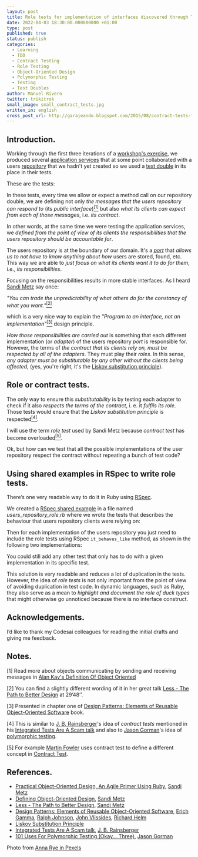 ```yaml
---
layout: post
title: Role tests for implementation of interfaces discovered through TDD
date: 2022-04-03 18:30:00.000000000 +01:00
type: post
published: true
status: publish
categories:
  - Learning
  - TDD
  - Contract Testing
  - Role Testing
  - Object-Oriented Design  
  - Polymorphic Testing
  - Testing
  - Test Doubles
author: Manuel Rivero
twitter: trikitrok
small_image: small_contract_tests.jpg
written_in: english
cross_post_url: http://garajeando.blogspot.com/2015/08/contract-tests-for-interfaces.html
---
```


<h2>Introduction.</h2>

Working through the first three iterations of a [workshop's exercise](https://github.com/aleasoluciones/pycones2014), we produced several [application services](http://gorodinski.com/blog/2012/04/14/services-in-domain-driven-design-ddd/) that at some point collaborated with a users [repository](http://martinfowler.com/eaaCatalog/repository.html) that we hadn't yet created so we used a [test double](https://martinfowler.com/bliki/TestDouble.html) in its place in their tests.

These are the tests:

<script src="https://gist.github.com/trikitrok/5ecc37c07ea09664f052.js"></script>
<script src="https://gist.github.com/trikitrok/b509de86bd8674c8e8cd.js"></script>
<script src="https://gist.github.com/trikitrok/e2ad4df8bbf2c48ae57f.js"></script>

In these tests, every time we allow or expect a method call on our repository double,
we are defining not only *the messages that the users repository can respond to* (its *public interface*)<a href="#nota1"><sup>[1]</sup></a> but also *what its clients can expect from each of those messages*, i.e. *its contract*.

In other words, at the same time we were testing the application services, we *defined from the point of view of its clients the responsibilities that the users repository should be accountable for*.

The users repository is at the boundary of our domain. It's a [*port*](https://alistair.cockburn.us/hexagonal-architecture/) that *allows us to not have to know anything about how* users are stored, found, etc. This way we are able to *just focus on what its clients want it to do for them*, i.e., *its responsibilities*.

Focusing on the responsibilities results in more stable interfaces. As I heard [Sandi Metz](https://sandimetz.com/) say once:

*"You can trade the unpredictability of what others do for the constancy of what you want."*<a href="#nota2"><sup>[2]</sup></a>


which is a very nice way to explain the *"Program to an interface, not an implementation"*<a href="#nota3"><sup>[3]</sup></a> design principle.

*How those responsibilities are carried out* is something that each different implementation (or *adapter*) of the users repository *port* is responsible for. However, the terms of *the contract that its clients rely on, must be respected by all of the adapters*. They must play their *roles*. In this sense, *any adapter must be substitutable by any other without the clients being affected*, (yes, you're right, it's the [Liskov substitution principle](https://en.wikipedia.org/wiki/Liskov_substitution_principle)).

<h2>Role or contract tests.</h2>

The only way to ensure this *substitutability* is by testing each adapter to check if it also *respects the terms of the contract*, i. e. it *fulfils its role*. Those tests would ensure that the *Liskov substitution principle* is respected<a href="#nota4"><sup>[4]</sup></a>.

I will use the term *role test* used by Sandi Metz because *contract test* has become overloaded<a href="#nota5"><sup>[5]</sup></a>.

Ok, but how can we test that all the possible implementations of the user repository respect the contract without repeating a bunch of test code?

<h2>Using shared examples in RSpec to write role tests.</h2>

There’s one very readable way to do it in Ruby using [RSpec](https://rspec.info/).

We created a [RSpec shared example](https://relishapp.com/rspec/rspec-core/v/3-10/docs/example-groups/shared-examples) in a file named *users_repository_role.rb* where we wrote the tests that describes the behaviour that users repository clients were relying on:

<script src="https://gist.github.com/trikitrok/64ac2d7345cbd2c23c1f4c8f5b027c66.js"></script>

Then for each implementation of the users repository you just need to include the role tests using RSpec `it_behaves_like` method, as shown in the following two implementations:

<script src="https://gist.github.com/trikitrok/1cde4fe0d53e92d3253c.js"></script>
<script src="https://gist.github.com/trikitrok/18cddf72538835300826.js"></script>

You could still add any other test that only has to do with a given implementation in its specific test.

This solution is very readable and reduces a lot of duplication in the tests. However, the idea of *role tests* is not only important from the point of view of avoiding duplication in test code. In dynamic languages, such as Ruby, they also serve as a mean to *highlight and document the role of duck types* that might otherwise go unnoticed because there is no interface construct.

<h2>Acknowledgements.</h2>

I’d like to thank my Codesai colleagues for reading the initial drafts and giving me feedback.

<h2>Notes.</h2>

<a name="nota1"></a> [1] Read more about objects communicating by sending and receiving messages in [Alan Kay's Definition Of Object Oriented](https://wiki.c2.com/?AlanKaysDefinitionOfObjectOriented)

<a name="nota2"></a> [2] You can find a slightly different wording of it in her great talk [Less - The Path to Better Design](https://vimeo.com/26330100)  at 29’48’’.

<a name="nota3"></a> [3] Presented in chapter one of [Design Patterns: Elements of Reusable Object-Oriented Software](https://en.wikipedia.org/wiki/Design_Patterns) book.

<a name="nota4"></a> [4] This is similar to [J. B. Rainsberger](http://www.jbrains.ca/)'s idea of *contract tests* mentioned in his [Integrated Tests Are A Scam talk](https://vimeo.com/80533536) and also to [Jason Gorman](http://codemanship.co.uk/parlezuml/blog/)'s idea of [polymorphic testing](http://codemanship.co.uk/parlezuml/blog/?postid=1183).

<a name="nota5"></a> [5] For example [Martin Fowler](https://en.wikipedia.org/wiki/Martin_Fowler_(software_engineer)) uses contract test to define a different concept in [Contract Test](https://martinfowler.com/bliki/ContractTest.html).

<h2>References.</h2>

* [Practical Object-Oriented Design, An Agile Primer Using Ruby](https://www.poodr.com/), [Sandi Metz](https://sandimetz.com/)
* [Defining Object-Oriented Design](https://www.youtube.com/watch?v=HGT8bKSS6XQ), [Sandi Metz](https://sandimetz.com/)
* [Less - The Path to Better Design](https://vimeo.com/26330100), [Sandi Metz](https://sandimetz.com/)
* [Design Patterns: Elements of Reusable Object-Oriented Software](https://www.goodreads.com/book/show/85009.Design_Patterns), [Erich Gamma](https://en.wikipedia.org/wiki/Erich_Gamma), [Ralph Johnson](http://software-pattern.org/Author/29), [John Vlissides](https://en.wikipedia.org/wiki/John_Vlissides), [Richard Helm](https://wiki.c2.com/?RichardHelm)
* [Liskov Substitution Principle](https://en.wikipedia.org/wiki/Liskov_substitution_principle)
* [Integrated Tests Are A Scam talk](https://vimeo.com/80533536), [J. B. Rainsberger](http://www.jbrains.ca/)
* [101 Uses For Polymorphic Testing (Okay... Three)](http://codemanship.co.uk/parlezuml/blog/?postid=1183), [Jason Gorman](http://codemanship.co.uk/parlezuml/blog/)


Photo from [Anna Rye in Pexels](https://www.pexels.com/es-es/@anna-rye-70977670?utm_content=attributionCopyText&utm_medium=referral&utm_source=pexels)



